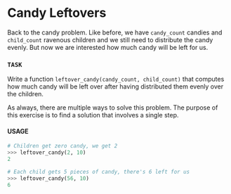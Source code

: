 # Candy Leftovers

Back to the candy problem.
Like before, we have `candy_count` candies and `child_count` ravenous children and we still need to distribute the candy evenly.
But now we are interested how much candy will be left for us.

### `TASK`
Write a function `leftover_candy(candy_count, child_count)` that computes how much candy will be left over after having distributed them evenly over the children.

As always, there are multiple ways to solve this problem.
The purpose of this exercise is to find a solution that involves a single step.


#### USAGE

```python
# Children get zero candy, we get 2
>>> leftover_candy(2, 10)
2

# Each child gets 5 pieces of candy, there's 6 left for us
>>> leftover_candy(56, 10)
6
```


